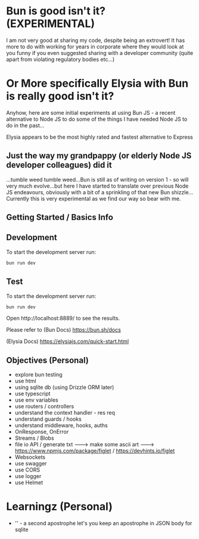 # Bun is good isn't it? (EXPERIMENTAL)

I am not very good at sharing my code, despite being an extrovert! It has more to do with working for years in corporate where they would look at you funny if you even suggested sharing with a developer community (quite apart from violating regulatory bodies etc...)

# Or More specifically Elysia with Bun is really good isn't it?

Anyhow, here are some initial experiments at using Bun JS - a recent alternative to Node JS to do some of the things I have needed Node JS to do in the past...

Elysia appears to be the most highly rated and fastest alternative to Express

## Just the way my grandpappy (or elderly Node JS developer colleagues) did it

...tumble weed tumble weed...Bun is still as of writing on version 1 - so will very much evolve...but here I have started to translate over previous Node JS endeavours, obviously with a bit of a sprinkling of that new Bun shizzle... Currently this is very experimental as we find our way so bear with me.

## Getting Started / Basics Info

## Development

To start the development server run:

```bash
bun run dev
```

## Test

To start the development server run:

```bash
bun run dev
```

Open http://localhost:8889/ to see the results.

Please refer to (Bun Docs) https://bun.sh/docs

(Elysia Docs) https://elysiajs.com/quick-start.html

## Objectives (Personal)

- explore bun testing
- use html
- using sqlite db (using Drizzle ORM later)
- use typescript
- use env variables
- use routers / controllers
- understand the context handler - res req
- understand guards / hooks
- understand middleware, hooks, auths
- OnResponse, OnError
- Streams / Blobs
- file io API / generate txt ---> make some ascii art ---> https://www.npmjs.com/package/figlet / https://devhints.io/figlet
- Websockets
- use swagger
- use CORS
- use logger
- use Helmet

# Learningz (Personal)

- '' - a second apostrophe let's you keep an apostrophe in JSON body for sqlite
